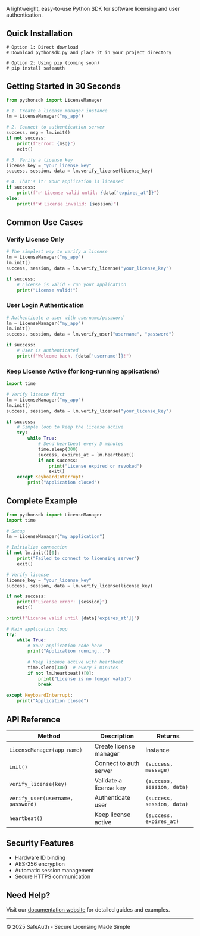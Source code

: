 A lightweight, easy-to-use Python SDK for software licensing and user authentication.

## Quick Installation

```shell script
# Option 1: Direct download
# Download pythonsdk.py and place it in your project directory

# Option 2: Using pip (coming soon)
# pip install safeauth
```

## Getting Started in 30 Seconds

```python
from pythonsdk import LicenseManager

# 1. Create a license manager instance
lm = LicenseManager("my_app")

# 2. Connect to authentication server
success, msg = lm.init()
if not success:
    print(f"Error: {msg}")
    exit()

# 3. Verify a license key
license_key = "your_license_key"
success, session, data = lm.verify_license(license_key)

# 4. That's it! Your application is licensed
if success:
    print(f"✅ License valid until: {data['expires_at']}")
else:
    print(f"❌ License invalid: {session}")
```

## Common Use Cases

### Verify License Only

```python
# The simplest way to verify a license
lm = LicenseManager("my_app")
lm.init()
success, session, data = lm.verify_license("your_license_key")

if success:
    # License is valid - run your application
    print("License valid!")
```

### User Login Authentication

```python
# Authenticate a user with username/password
lm = LicenseManager("my_app")
lm.init()
success, session, data = lm.verify_user("username", "password")

if success:
    # User is authenticated
    print(f"Welcome back, {data['username']}!")
```

### Keep License Active (for long-running applications)

```python
import time

# Verify license first
lm = LicenseManager("my_app")
lm.init()
success, session, data = lm.verify_license("your_license_key")

if success:
    # Simple loop to keep the license active
    try:
        while True:
            # Send heartbeat every 5 minutes
            time.sleep(300)
            success, expires_at = lm.heartbeat()
            if not success:
                print("License expired or revoked")
                exit()
    except KeyboardInterrupt:
        print("Application closed")
```

## Complete Example

```python
from pythonsdk import LicenseManager
import time

# Setup
lm = LicenseManager("my_application")

# Initialize connection
if not lm.init()[0]:
    print("Failed to connect to licensing server")
    exit()

# Verify license
license_key = "your_license_key"
success, session, data = lm.verify_license(license_key)

if not success:
    print(f"License error: {session}")
    exit()

print(f"License valid until {data['expires_at']}")

# Main application loop
try:
    while True:
        # Your application code here
        print("Application running...")
        
        # Keep license active with heartbeat
        time.sleep(300)  # every 5 minutes
        if not lm.heartbeat()[0]:
            print("License is no longer valid")
            break
            
except KeyboardInterrupt:
    print("Application closed")
```

## API Reference

| Method | Description | Returns |
|--------|-------------|---------|
| `LicenseManager(app_name)` | Create license manager | Instance |
| `init()` | Connect to auth server | `(success, message)` |
| `verify_license(key)` | Validate a license key | `(success, session, data)` |
| `verify_user(username, password)` | Authenticate user | `(success, session, data)` |
| `heartbeat()` | Keep license active | `(success, expires_at)` |

## Security Features

- Hardware ID binding
- AES-256 encryption
- Automatic session management
- Secure HTTPS communication

## Need Help?

Visit our [documentation website](https://safeauth.com/docs) for detailed guides and examples.

---

© 2025 SafeAuth - Secure Licensing Made Simple